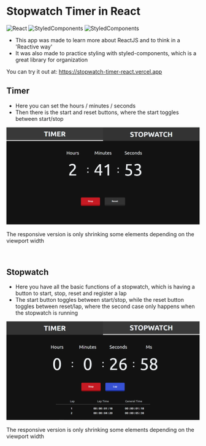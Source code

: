 # Stopwatch Timer in React 
![React](https://img.shields.io/badge/-React-blue) ![StyledComponents](https://img.shields.io/badge/-StyledComponents-blueviolet) ![StyledComponents](https://img.shields.io/badge/-Responsive-success)

- This app was made to learn more about ReactJS and to think in a 'Reactive way'
- It was also made to practice styling with styled-components, which is a great library for organization

You can try it out at: https://stopwatch-timer-react.vercel.app

## Timer

  - Here you can set the hours / minutes / seconds
  - Then there is the start and reset buttons, where the start toggles between start/stop
  
  ![timer preview](./imgs/timer.png "Timer")
  
  The responsive version is only shrinking some elements depending on the viewport width
  
  &nbsp;
  
## Stopwatch

  - Here you have all the basic functions of a stopwatch, which is having a button to start, stop, reset and register a lap
  - The start button toggles between start/stop, while the reset button toggles between reset/lap, where the second case only happens when the stopwatch is running

  ![stopwatch preview](./imgs/stopwatch.PNG "Stopwatch")
  
  The responsive version is only shrinking some elements depending on the viewport width
